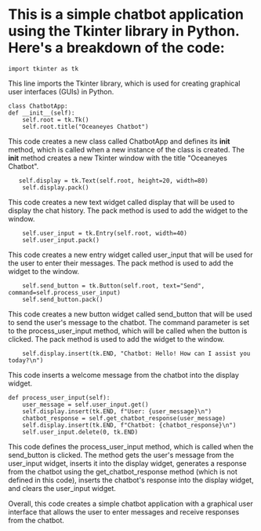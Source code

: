 # This is a simple chatbot application using the Tkinter library in Python. Here's a breakdown of the code:

    import tkinter as tk
This line imports the Tkinter library, which is used for creating graphical user interfaces (GUIs) in Python.


    class ChatbotApp:
    def __init__(self):
        self.root = tk.Tk()
        self.root.title("Oceaneyes Chatbot")
This code creates a new class called ChatbotApp and defines its __init__ method, which is called when a new instance of the class is created. The __init__ method creates a new Tkinter window with the title "Oceaneyes Chatbot".


       self.display = tk.Text(self.root, height=20, width=80)
        self.display.pack()
This code creates a new text widget called display that will be used to display the chat history. The pack method is used to add the widget to the window.


        self.user_input = tk.Entry(self.root, width=40)
        self.user_input.pack()
This code creates a new entry widget called user_input that will be used for the user to enter their messages. The pack method is used to add the widget to the window.


        self.send_button = tk.Button(self.root, text="Send", command=self.process_user_input)
        self.send_button.pack()
This code creates a new button widget called send_button that will be used to send the user's message to the chatbot. The command parameter is set to the process_user_input method, which will be called when the button is clicked. The pack method is used to add the widget to the window.


        self.display.insert(tk.END, "Chatbot: Hello! How can I assist you today?\n")
This code inserts a welcome message from the chatbot into the display widget.


    def process_user_input(self):
        user_message = self.user_input.get()
        self.display.insert(tk.END, f"User: {user_message}\n")
        chatbot_response = self.get_chatbot_response(user_message)
        self.display.insert(tk.END, f"Chatbot: {chatbot_response}\n")
        self.user_input.delete(0, tk.END)
This code defines the process_user_input method, which is called when the send_button is clicked. The method gets the user's message from the user_input widget, inserts it into the display widget, generates a response from the chatbot using the get_chatbot_response method (which is not defined in this code), inserts the chatbot's response into the display widget, and clears the user_input widget.

Overall, this code creates a simple chatbot application with a graphical user interface that allows the user to enter messages and receive responses from the chatbot.
